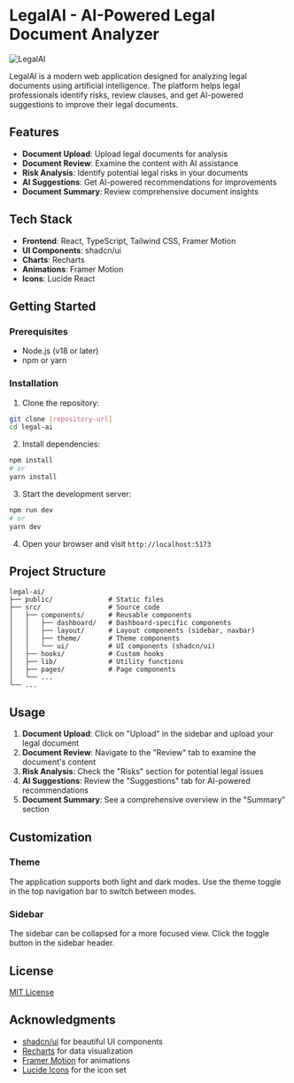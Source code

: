 
# LegalAI - AI-Powered Legal Document Analyzer

![LegalAI](https://via.placeholder.com/1200x630/3b82f6/ffffff?text=LegalAI)

LegalAI is a modern web application designed for analyzing legal documents using artificial intelligence. The platform helps legal professionals identify risks, review clauses, and get AI-powered suggestions to improve their legal documents.

## Features

- **Document Upload**: Upload legal documents for analysis
- **Document Review**: Examine the content with AI assistance
- **Risk Analysis**: Identify potential legal risks in your documents
- **AI Suggestions**: Get AI-powered recommendations for improvements
- **Document Summary**: Review comprehensive document insights

## Tech Stack

- **Frontend**: React, TypeScript, Tailwind CSS, Framer Motion
- **UI Components**: shadcn/ui
- **Charts**: Recharts
- **Animations**: Framer Motion
- **Icons**: Lucide React

## Getting Started

### Prerequisites

- Node.js (v18 or later)
- npm or yarn

### Installation

1. Clone the repository:

```bash
git clone [repository-url]
cd legal-ai
```

2. Install dependencies:

```bash
npm install
# or
yarn install
```

3. Start the development server:

```bash
npm run dev
# or
yarn dev
```

4. Open your browser and visit `http://localhost:5173`

## Project Structure

```
legal-ai/
├── public/              # Static files
├── src/                 # Source code
│   ├── components/      # Reusable components
│   │   ├── dashboard/   # Dashboard-specific components
│   │   ├── layout/      # Layout components (sidebar, navbar)
│   │   ├── theme/       # Theme components
│   │   └── ui/          # UI components (shadcn/ui)
│   ├── hooks/           # Custom hooks
│   ├── lib/             # Utility functions
│   ├── pages/           # Page components
│   └── ...
└── ...
```

## Usage

1. **Document Upload**: Click on "Upload" in the sidebar and upload your legal document
2. **Document Review**: Navigate to the "Review" tab to examine the document's content
3. **Risk Analysis**: Check the "Risks" section for potential legal issues
4. **AI Suggestions**: Review the "Suggestions" tab for AI-powered recommendations
5. **Document Summary**: See a comprehensive overview in the "Summary" section

## Customization

### Theme

The application supports both light and dark modes. Use the theme toggle in the top navigation bar to switch between modes.

### Sidebar

The sidebar can be collapsed for a more focused view. Click the toggle button in the sidebar header.

## License

[MIT License](LICENSE)

## Acknowledgments

- [shadcn/ui](https://ui.shadcn.com/) for beautiful UI components
- [Recharts](https://recharts.org/) for data visualization
- [Framer Motion](https://www.framer.com/motion/) for animations
- [Lucide Icons](https://lucide.dev/) for the icon set
